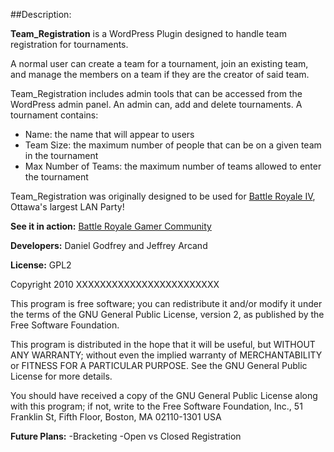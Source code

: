 ##Description: 

**Team_Registration** is a WordPress Plugin designed to handle team registration for tournaments. 

A normal user can create a team for a tournament, join an existing team, and manage the members on a team if they are the creator of said team.

Team_Registration includes admin tools that can be accessed from the WordPress admin panel. An admin can, add and delete tournaments. A tournament contains:
	
+ Name: the name that will appear to users
+ Team Size: the maximum number of people that can be on a given team in the tournament
+ Max Number of Teams: the maximum number of teams allowed to enter the tournament

Team_Registration was originally designed to be used for [Battle Royale IV](www.battleroyale.ca), Ottawa's largest LAN Party!

**See it in action:** [Battle Royale Gamer Community](www.community.battleroyale.ca) 

**Developers:** Daniel Godfrey and Jeffrey Arcand

**License:** GPL2

   Copyright 2010  XXXXXXXXXXXXXXXXXXXXXXXX

   This program is free software; you can redistribute it and/or modify
   it under the terms of the GNU General Public License, version 2, as 
   published by the Free Software Foundation.

   This program is distributed in the hope that it will be useful,
   but WITHOUT ANY WARRANTY; without even the implied warranty of
   MERCHANTABILITY or FITNESS FOR A PARTICULAR PURPOSE.  See the
   GNU General Public License for more details.

   You should have received a copy of the GNU General Public License
   along with this program; if not, write to the Free Software
   Foundation, Inc., 51 Franklin St, Fifth Floor, Boston, MA  02110-1301  USA

**Future Plans:**
	-Bracketing
	-Open vs Closed Registration
	